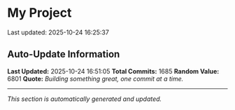 # My Project


Last updated: 2025-10-24 16:25:37




























































































































































































































































































































































































































































































































































































































































































































































































































































































































































































































































































































































































































































































































































































































































































































































































































































































































































































































































































































































































































































































































































## Auto-Update Information

**Last Updated:** 2025-10-24 16:51:05
**Total Commits:** 1685
**Random Value:** 6801
**Quote:** _Building something great, one commit at a time._

---
_This section is automatically generated and updated._